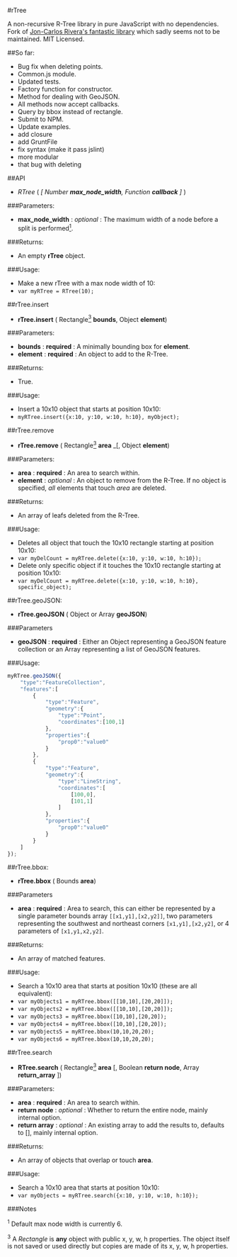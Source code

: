 #rTree

A non-recursive R-Tree library in pure JavaScript with no dependencies.  Fork of [Jon-Carlos Rivera's fantastic library](https://github.com/imbcmdth/RTree) which sadly seems not to be maintained. MIT Licensed. 


##So far:

- Bug fix when deleting points.
- Common.js module.
- Updated tests.
- Factory function for constructor.
- Method for dealing with GeoJSON.
- All methods now accept callbacks.
- Query by bbox instead of rectangle. 
- Submit to NPM.
- Update examples.
- add closure
- add GruntFile
- fix syntax (make it pass jslint)
- more modular
- that bug with deleting

##API

-  *RTree* ( _[ Number **max_node_width**, Function **callback** ]_ )

###Parameters: 

-  **max_node_width** : _optional_ : The maximum width of a node before a split is performed[<sup>1</sup>](#f1).

###Returns: 

-  An empty **rTree** object.

###Usage: 

-  Make a new rTree with a max node width of 10:
- `var myRTree = RTree(10);`


##rTree.insert

-  **rTree.insert** ( Rectangle[<sup>3</sup>](#f3) **bounds**, Object **element**)

###Parameters: 

-  **bounds** : **required** : A minimally bounding box for **element**.
- **element** : **required** : An object to add to the R-Tree.

###Returns: 

-  True.

###Usage: 

-  Insert a 10x10 object that starts at position 10x10:
- `myRTree.insert({x:10, y:10, w:10, h:10}, myObject);`


##rTree.remove

-  **rTree.remove** ( Rectangle[<sup>3</sup>](#f3) **area** _[, Object **element**)

###Parameters: 

-  **area** : **required** : An area to search within.
- **element** : _optional_ : An object to remove from the R-Tree. If no object is specified, *all* elements that touch *area* are deleted.

###Returns: 

-  An array of leafs deleted from the R-Tree.

###Usage: 

- Deletes all object that touch the 10x10 rectangle starting at position 10x10:
- `var myDelCount = myRTree.delete({x:10, y:10, w:10, h:10});`
- Delete only specific object if it touches the 10x10 rectangle starting at position 10x10:
- `var myDelCount = myRTree.delete({x:10, y:10, w:10, h:10}, specific_object);`

##rTree.geoJSON:

- **rTree.geoJSON** ( Object or Array **geoJSON**)

###Parameters

- **geoJSON** : **required** : Either an Object representing a GeoJSON feature collection or an Array representing a list of GeoJSON features.


###Usage:

```JavaScript
myRTree.geoJSON({
	"type":"FeatureCollection",
	"features":[
		{
			"type":"Feature",
			"geometry":{
				"type":"Point",
				"coordinates":[100,1]
			},
			"properties":{
				"prop0":"value0"
			}
		},
		{
			"type":"Feature",
			"geometry":{
				"type":"LineString",
				"coordinates":[
					[100,0],
					[101,1]
				]
			},
			"properties":{
				"prop0":"value0"
			}
		}
	]
});
```

##rTree.bbox:

-  **rTree.bbox** ( Bounds **area**)

###Parameters

-  **area** : **required** : Area to search, this can either be represented by a single parameter bounds array `[[x1,y1],[x2,y2]]`, two parameters representing the southwest and northeast corners `[x1,y1],[x2,y2]`, or 4 parameters of `[x1,y1,x2,y2]`.

###Returns:

- An array of matched features.

###Usage:
- Search a 10x10 area that starts at position 10x10 (these are all equivalent):
- `var myObjects1 = myRTree.bbox([[10,10],[20,20]]);`
- `var myObjects2 = myRTree.bbox([[10,10],[20,20]]);`
- `var myObjects3 = myRTree.bbox([10,10],[20,20]);`
- `var myObjects4 = myRTree.bbox([10,10],[20,20]);`
- `var myObjects5 = myRTree.bbox(10,10,20,20);`
- `var myObjects6 = myRTree.bbox(10,10,20,20);`

##rTree.search

-  **RTree.search** ( Rectangle[<sup>3</sup>](#f3) **area** [, Boolean **return node**, Array **return_array** ])

###Parameters: 

-  **area** : **required** : An area to search within.
-  **return node** : _optional_ : Whether to return the entire node, mainly internal option.
-  **return array** : _optional_ : An existing array to add the results to, defaults to [], mainly internal option.

###Returns: 

-  An array of objects that overlap or touch **area**.

###Usage: 

-  Search a 10x10 area that starts at position 10x10:
- `var myObjects = myRTree.search({x:10, y:10, w:10, h:10});`


###Notes

<sup><a name="f1">1</a></sup> Default max node width is currently 6.

<sup><a name="f3">3</a></sup> A _Rectangle_ is **any** object with public x, y, w, h properties. The object itself is not saved or used directly but copies are made of its x, y, w, h properties.
